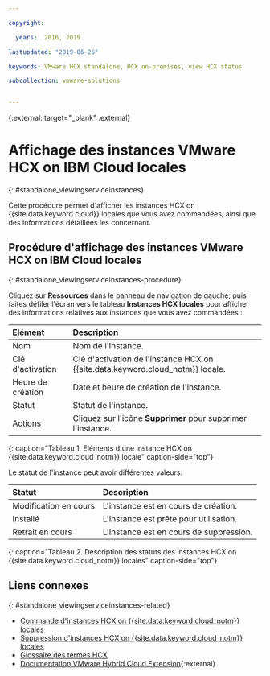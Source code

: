 ```yaml
---

copyright:

  years:  2016, 2019

lastupdated: "2019-06-26"

keywords: VMware HCX standalone, HCX on-premises, view HCX status

subcollection: vmware-solutions


---
```


{:external: target="_blank" .external}

# Affichage des instances VMware HCX on IBM Cloud locales
{: #standalone_viewingserviceinstances}

Cette procédure permet d'afficher les instances HCX on {{site.data.keyword.cloud}} locales que vous avez commandées, ainsi que des informations détaillées les concernant.

## Procédure d'affichage des instances VMware HCX on IBM Cloud locales
{: #standalone_viewingserviceinstances-procedure}

Cliquez sur **Ressources** dans le panneau de navigation de gauche, puis faites défiler l'écran vers le tableau **Instances HCX locales** pour afficher des informations relatives aux instances que vous avez commandées :

| Elément        | Description       |  
|:------------- |:------------- |
| Nom | Nom de l'instance. |
| Clé d'activation | Clé d'activation de l'instance HCX on {{site.data.keyword.cloud_notm}} locale. |  
| Heure de création | Date et heure de création de l'instance. |
| Statut | Statut de l'instance. |  
| Actions | Cliquez sur l'icône **Supprimer** pour supprimer l'instance. |
{: caption="Tableau 1. Eléments d'une instance HCX on {{site.data.keyword.cloud_notm}} locale" caption-side="top"}

Le statut de l'instance peut avoir différentes valeurs.

| Statut        | Description       |
|:------------- |:------------- |
| Modification en cours | L'instance est en cours de création. |
| Installé | L'instance est prête pour utilisation. |
| Retrait en cours | L'instance est en cours de suppression. |
{: caption="Tableau 2. Description des statuts des instances HCX on {{site.data.keyword.cloud_notm}} locales" caption-side="top"}

## Liens connexes
{: #standalone_viewingserviceinstances-related}

* [Commande d'instances HCX on {{site.data.keyword.cloud_notm}} locales](/docs/services/vmwaresolutions/services?topic=vmware-solutions-standalone_orderingserviceinstances)
* [Suppression d'instances HCX on {{site.data.keyword.cloud_notm}} locales](/docs/services/vmwaresolutions/services?topic=vmware-solutions-standalone_deletingserviceinstances)
* [Glossaire des termes HCX](/docs/services/vmwaresolutions/services?topic=vmware-solutions-hcx_glossary)
* [Documentation VMware Hybrid Cloud Extension](https://cloud.vmware.com/vmware-hcx/resources){:external}
